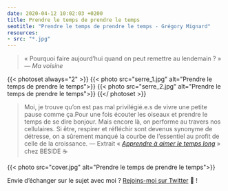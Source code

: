 ```yaml
---
date: 2020-04-12 10:02:03 +0200
title: Prendre le temps de prendre le temps
seotitle: "Prendre le temps de prendre le temps - Grégory Mignard"
resources:
- src: "*.jpg"
---
```


> « Pourquoi faire aujourd’hui quand on peut remettre au lendemain ? » — *Ma voisine*

{{< photoset always="2" >}}
{{< photo src="serre_1.jpg" alt="Prendre le temps de prendre le temps">}}
{{< photo src="serre_2.jpg" alt="Prendre le temps de prendre le temps">}}
{{</ photoset >}}

> Moi, je trouve qu’on est pas mal privilégié.e.s de vivre une petite pause comme ça.Pour une fois écouter les oiseaux et prendre le temps de se dire bonjour. Mais encore là, on performe au travers nos cellulaires. Si être, respirer et réfléchir sont devenus synonyme de détresse, on a sûrement manqué la courbe de l’essentiel au profit de celle de la croissance. — Extrait « *[Apprendre à aimer le temps long](https://beside.media/fr/apprendre-a-aimer-le-temps-long/)* » chez BESIDE ☕️

{{< photo src="cover.jpg" alt="Prendre le temps de prendre le temps">}}


Envie d’échanger sur le sujet avec moi ? [Rejoins-moi sur Twitter](http://twitter.com/gregmignard) 🐥 !
